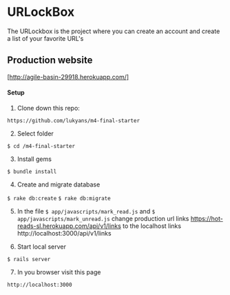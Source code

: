 # URLockBox

The URLockbox is the project where you can create an account and create a list of your favorite URL's

## Production website

[http://agile-basin-29918.herokuapp.com/]

#### Setup

1. Clone down this repo:

`https://github.com/lukyans/m4-final-starter`

2. Select folder

`$ cd /m4-final-starter`

3. Install gems

`$ bundle install`

4. Create and migrate database

`$ rake db:create`
`$ rake db:migrate`

5. In the file `$ app/javascripts/mark_read.js` and `$ app/javascripts/mark_unread.js` change production url links https://hot-reads-sl.herokuapp.com/api/v1/links to the localhost links http://localhost:3000/api/v1/links

6. Start local server

`$ rails server`

7. In you browser visit this page

`http://localhost:3000`
